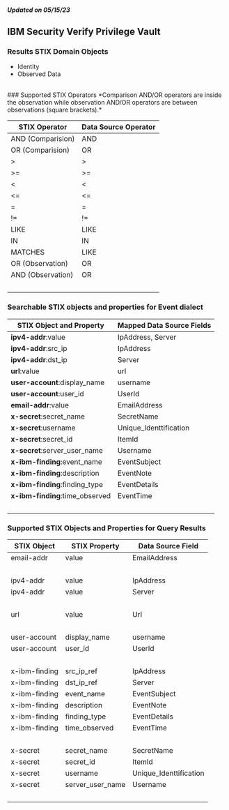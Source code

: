 ##### Updated on 05/15/23
## IBM Security Verify Privilege Vault
### Results STIX Domain Objects
* Identity
* Observed Data
<br>
### Supported STIX Operators
*Comparison AND/OR operators are inside the observation while observation AND/OR operators are between observations (square brackets).*

| STIX Operator | Data Source Operator |
|--|--|
| AND (Comparision) | AND |
| OR (Comparision) | OR |
| > | > |
| >= | >= |
| < | < |
| <= | <= |
| = | = |
| != | != |
| LIKE | LIKE |
| IN | IN |
| MATCHES | LIKE |
| OR (Observation) | OR |
| AND (Observation) | OR |
| <br> | |
### Searchable STIX objects and properties for Event dialect
| STIX Object and Property | Mapped Data Source Fields |
|--|--|
| **ipv4-addr**:value | IpAddress, Server |
| **ipv4-addr**:src_ip | IpAddress |
| **ipv4-addr**:dst_ip | Server |
| **url**:value | url |
| **user-account**:display_name | username |
| **user-account**:user_id | UserId |
| **email-addr**:value | EmailAddress |
| **x-secret**:secret_name | SecretName |
| **x-secret**:username | Unique_Identtification |
| **x-secret**:secret_id | ItemId |
| **x-secret**:server_user_name | Username |
| **x-ibm-finding**:event_name | EventSubject |
| **x-ibm-finding**:description | EventNote |
| **x-ibm-finding**:finding_type | EventDetails |
| **x-ibm-finding**:time_observed | EventTime |
| <br> | |
### Supported STIX Objects and Properties for Query Results
| STIX Object | STIX Property | Data Source Field |
|--|--|--|
| email-addr | value | EmailAddress |
| <br> | | |
| ipv4-addr | value | IpAddress |
| ipv4-addr | value | Server |
| <br> | | |
| url | value | Url |
| <br> | | |
| user-account | display_name | username |
| user-account | user_id | UserId |
| <br> | | |
| x-ibm-finding | src_ip_ref | IpAddress |
| x-ibm-finding | dst_ip_ref | Server |
| x-ibm-finding | event_name | EventSubject |
| x-ibm-finding | description | EventNote |
| x-ibm-finding | finding_type | EventDetails |
| x-ibm-finding | time_observed | EventTime |
| <br> | | |
| x-secret | secret_name | SecretName |
| x-secret | secret_id | ItemId |
| x-secret | username | Unique_Identtification |
| x-secret | server_user_name | Username |
| <br> | | |
